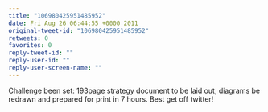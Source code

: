 ```yaml
---
title: "106980425951485952"
date: Fri Aug 26 06:44:55 +0000 2011
original-tweet-id: "106980425951485952"
retweets: 0
favorites: 0
reply-tweet-id: ""
reply-user-id: ""
reply-user-screen-name: ""
---
```

Challenge been set: 193page strategy document to be laid out, diagrams be redrawn and prepared for print in 7 hours. Best get off twitter!
